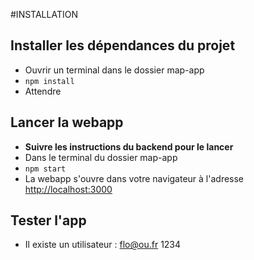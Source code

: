 #INSTALLATION

## Installer les dépendances du projet
- Ouvrir un terminal dans le dossier map-app
- `npm install`
- Attendre


## Lancer la webapp 
- **Suivre les instructions du backend pour le lancer**
- Dans le terminal du dossier map-app
- ``npm start``
- La webapp s'ouvre dans votre navigateur à l'adresse [http://localhost:3000](http://localhost:3000)

## Tester l'app
- Il existe un utilisateur : flo@ou.fr 1234